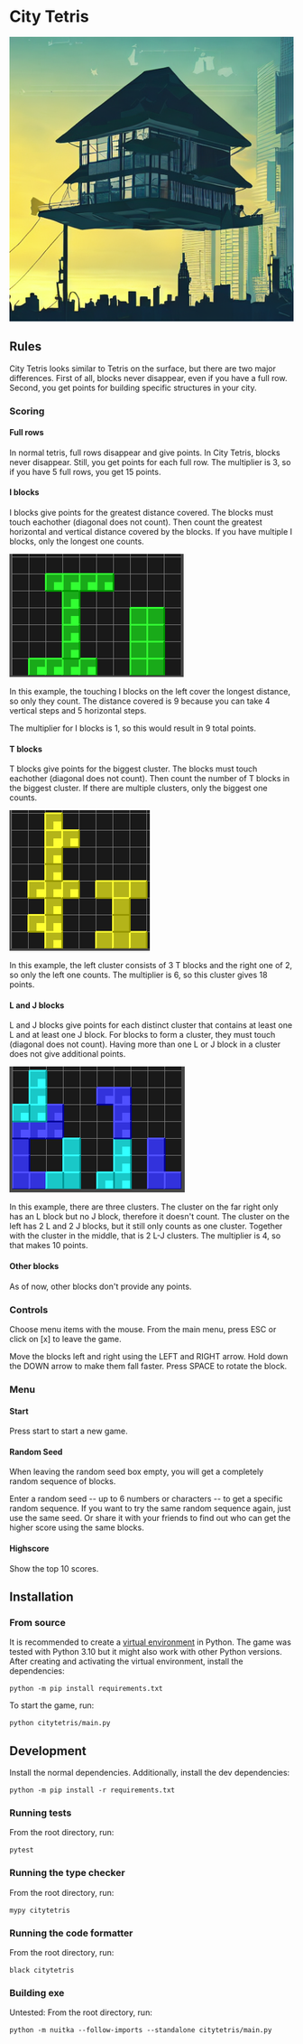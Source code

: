 # City Tetris

![boxart](./assets/00771.png)

## Rules

City Tetris looks similar to Tetris on the surface, but there are two major differences. First of all, blocks never disappear, even if you have a full row. Second, you get points for building specific structures in your city.

### Scoring

#### Full rows

In normal tetris, full rows disappear and give points. In City Tetris, blocks never disappear. Still, you get points for each full row. The multiplier is 3, so if you have 5 full rows, you get 15 points.

#### I blocks

I blocks give points for the greatest distance covered. The blocks must touch eachother (diagonal does not count). Then count the greatest horizontal and vertical distance covered by the blocks. If you have multiple I blocks, only the longest one counts.

![iblocks](./assets/rules/I-block.png)

In this example, the touching I blocks on the left cover the longest distance, so only they count. The distance covered is 9 because you can take 4 vertical steps and 5 horizontal steps.

The multiplier for I blocks is 1, so this would result in 9 total points.

#### T blocks

T blocks give points for the biggest cluster. The blocks must touch eachother (diagonal does not count). Then count the number of T blocks in the biggest cluster. If there are multiple clusters, only the biggest one counts.

![tblocks](./assets/rules/T-block.png)

In this example, the left cluster consists of 3 T blocks and the right one of 2, so only the left one counts. The multiplier is 6, so this cluster gives 18 points.

#### L and J blocks

L and J blocks give points for each distinct cluster that contains at least one L and at least one J block. For blocks to form a cluster, they must touch (diagonal does not count). Having more than one L or J block in a cluster does not give additional points.

![ljblocks](./assets/rules/L-J-blocks.png)

In this example, there are three clusters. The cluster on the far right only has an L block but no J block, therefore it doesn't count. The cluster on the left has 2 L and 2 J blocks, but it still only counts as one cluster. Together with the cluster in the middle, that is 2 L-J clusters. The multiplier is 4, so that makes 10 points.

#### Other blocks

As of now, other blocks don't provide any points.

### Controls

Choose menu items with the mouse. From the main menu, press ESC or click on [x] to leave the game.

Move the blocks left and right using the LEFT and RIGHT arrow. Hold down the DOWN arrow to make them fall faster. Press SPACE to rotate the block.

### Menu

#### Start

Press start to start a new game.

#### Random Seed

When leaving the random seed box empty, you will get a completely random sequence of blocks.

Enter a random seed -- up to 6 numbers or characters -- to get a specific random sequence. If you want to try the same random sequence again, just use the same seed. Or share it with your friends to find out who can get the higher score using the same blocks.

#### Highscore

Show the top 10 scores.

## Installation

### From source

It is recommended to create a [virtual environment](https://docs.python.org/3/tutorial/venv.html) in Python. The game was tested with Python 3.10 but it might also work with other Python versions. After creating and activating the virtual environment, install the dependencies:

```
python -m pip install requirements.txt
```

To start the game, run:

```
python citytetris/main.py
```

## Development

Install the normal dependencies. Additionally, install the dev dependencies:

```
python -m pip install -r requirements.txt
```

### Running tests

From the root directory, run:

```
pytest
```

### Running the type checker


From the root directory, run:

```
mypy citytetris
```

### Running the code formatter

From the root directory, run:

```
black citytetris
```

### Building exe

Untested: From the root directory, run:

```
python -m nuitka --follow-imports --standalone citytetris/main.py
```
